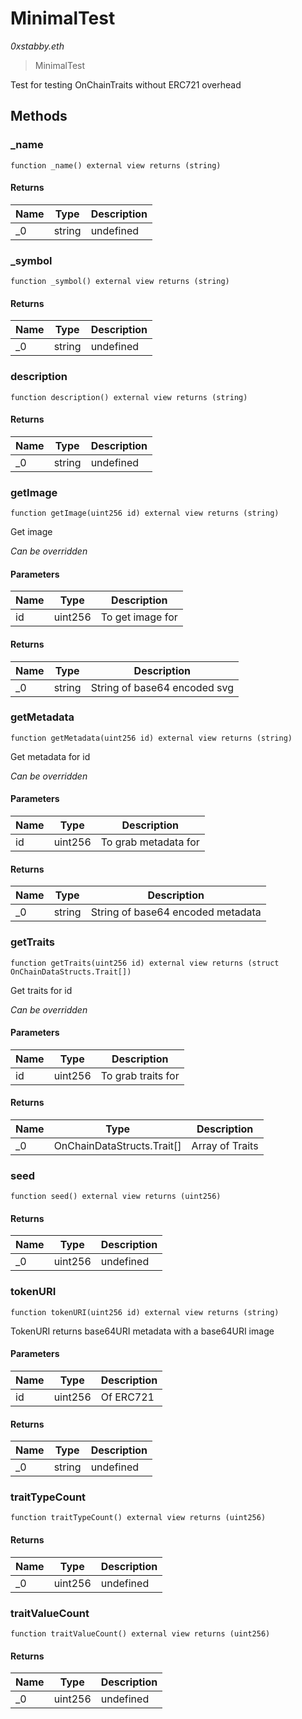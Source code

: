 # MinimalTest

*0xstabby.eth*

> MinimalTest

Test for testing OnChainTraits without ERC721 overhead



## Methods

### _name

```solidity
function _name() external view returns (string)
```






#### Returns

| Name | Type | Description |
|---|---|---|
| _0 | string | undefined |

### _symbol

```solidity
function _symbol() external view returns (string)
```






#### Returns

| Name | Type | Description |
|---|---|---|
| _0 | string | undefined |

### description

```solidity
function description() external view returns (string)
```






#### Returns

| Name | Type | Description |
|---|---|---|
| _0 | string | undefined |

### getImage

```solidity
function getImage(uint256 id) external view returns (string)
```

Get image

*Can be overridden*

#### Parameters

| Name | Type | Description |
|---|---|---|
| id | uint256 | To get image for |

#### Returns

| Name | Type | Description |
|---|---|---|
| _0 | string | String of base64 encoded svg |

### getMetadata

```solidity
function getMetadata(uint256 id) external view returns (string)
```

Get metadata for id

*Can be overridden*

#### Parameters

| Name | Type | Description |
|---|---|---|
| id | uint256 | To grab metadata for |

#### Returns

| Name | Type | Description |
|---|---|---|
| _0 | string | String of base64 encoded metadata |

### getTraits

```solidity
function getTraits(uint256 id) external view returns (struct OnChainDataStructs.Trait[])
```

Get traits for id

*Can be overridden*

#### Parameters

| Name | Type | Description |
|---|---|---|
| id | uint256 | To grab traits for |

#### Returns

| Name | Type | Description |
|---|---|---|
| _0 | OnChainDataStructs.Trait[] | Array of Traits |

### seed

```solidity
function seed() external view returns (uint256)
```






#### Returns

| Name | Type | Description |
|---|---|---|
| _0 | uint256 | undefined |

### tokenURI

```solidity
function tokenURI(uint256 id) external view returns (string)
```

TokenURI returns base64URI metadata with a base64URI image



#### Parameters

| Name | Type | Description |
|---|---|---|
| id | uint256 | Of ERC721 |

#### Returns

| Name | Type | Description |
|---|---|---|
| _0 | string | undefined |

### traitTypeCount

```solidity
function traitTypeCount() external view returns (uint256)
```






#### Returns

| Name | Type | Description |
|---|---|---|
| _0 | uint256 | undefined |

### traitValueCount

```solidity
function traitValueCount() external view returns (uint256)
```






#### Returns

| Name | Type | Description |
|---|---|---|
| _0 | uint256 | undefined |




